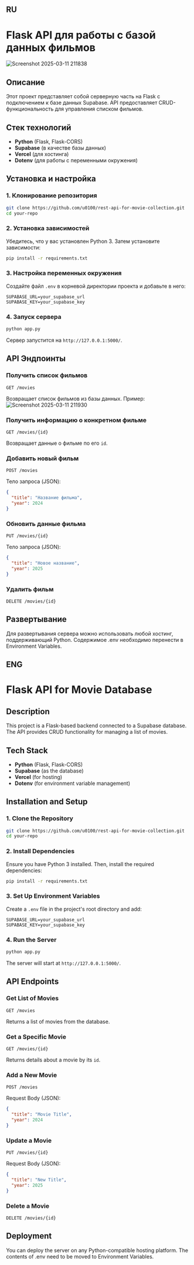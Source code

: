 ## RU
# Flask API для работы с базой данных фильмов
![Screenshot 2025-03-11 211838](https://github.com/user-attachments/assets/fc88d353-c278-473e-80c7-0ad9913c127e)

## Описание
Этот проект представляет собой серверную часть на Flask с подключением к базе данных Supabase. API предоставляет CRUD-функциональность для управления списком фильмов.

## Стек технологий
- **Python** (Flask, Flask-CORS)
- **Supabase** (в качестве базы данных)
- **Vercel** (для хостинга)
- **Dotenv** (для работы с переменными окружения)

## Установка и настройка

### 1. Клонирование репозитория
```sh
git clone https://github.com/u0100/rest-api-for-movie-collection.git
cd your-repo
```

### 2. Установка зависимостей
Убедитесь, что у вас установлен Python 3. Затем установите зависимости:
```sh
pip install -r requirements.txt
```

### 3. Настройка переменных окружения
Создайте файл `.env` в корневой директории проекта и добавьте в него:
```
SUPABASE_URL=your_supabase_url
SUPABASE_KEY=your_supabase_key
```

### 4. Запуск сервера
```sh
python app.py
```

Сервер запустится на `http://127.0.0.1:5000/`.

## API Эндпоинты

### Получить список фильмов
```http
GET /movies
```
Возвращает список фильмов из базы данных.
Пример:
![Screenshot 2025-03-11 211930](https://github.com/user-attachments/assets/0afc544f-4aa8-4a13-b8dc-46cdeeaaef8f)


### Получить информацию о конкретном фильме
```http
GET /movies/{id}
```
Возвращает данные о фильме по его `id`.

### Добавить новый фильм
```http
POST /movies
```
Тело запроса (JSON):
```json
{
  "title": "Название фильма",
  "year": 2024
}
```

### Обновить данные фильма
```http
PUT /movies/{id}
```
Тело запроса (JSON):
```json
{
  "title": "Новое название",
  "year": 2025
}
```

### Удалить фильм
```http
DELETE /movies/{id}
```

## Развертывание
Для развертывания сервера можно использовать любой хостинг, поддерживающий Python. Содержимое .env необходимо перенести в Environment Variables.


## ENG
# Flask API for Movie Database

## Description
This project is a Flask-based backend connected to a Supabase database. The API provides CRUD functionality for managing a list of movies.

## Tech Stack
- **Python** (Flask, Flask-CORS)
- **Supabase** (as the database)
- **Vercel** (for hosting)
- **Dotenv** (for environment variable management)

## Installation and Setup

### 1. Clone the Repository
```sh
git clone https://github.com/u0100/rest-api-for-movie-collection.git
cd your-repo
```

### 2. Install Dependencies
Ensure you have Python 3 installed. Then, install the required dependencies:
```sh
pip install -r requirements.txt
```

### 3. Set Up Environment Variables
Create a `.env` file in the project's root directory and add:
```
SUPABASE_URL=your_supabase_url
SUPABASE_KEY=your_supabase_key
```

### 4. Run the Server
```sh
python app.py
```

The server will start at `http://127.0.0.1:5000/`.

## API Endpoints

### Get List of Movies
```http
GET /movies
```
Returns a list of movies from the database.

### Get a Specific Movie
```http
GET /movies/{id}
```
Returns details about a movie by its `id`.

### Add a New Movie
```http
POST /movies
```
Request Body (JSON):
```json
{
  "title": "Movie Title",
  "year": 2024
}
```

### Update a Movie
```http
PUT /movies/{id}
```
Request Body (JSON):
```json
{
  "title": "New Title",
  "year": 2025
}
```

### Delete a Movie
```http
DELETE /movies/{id}
```

## Deployment
You can deploy the server on any Python-compatible hosting platform. The contents of .env need to be moved to Environment Variables.

